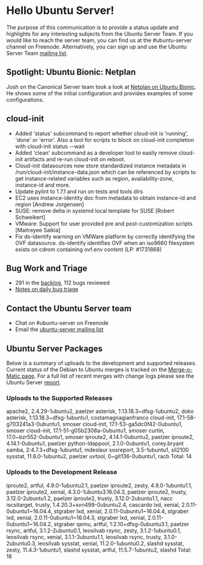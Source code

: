 # Hello Ubuntu Server!
The purpose of this communication is to provide a status update and highlights for any interesting subjects from the Ubuntu Server Team. If you would like to reach the server team, you can find us at the #ubuntu-server channel on Freenode. Alternatively, you can sign up and use the Ubuntu Server Team [mailing list](https://lists.ubuntu.com/mailman/listinfo/ubuntu-server).

## Spotlight: Ubuntu Bionic: Netplan
Josh on the Canonical Server team took a look at [Netplan on Ubuntu Bionic](https://insights.ubuntu.com/2017/12/01/ubuntu-bionic-netplan/). He shows some of the initial configuration and provides examples of some configurations.

## cloud-init
- Added 'status' subcommand to report whether cloud-init is 'running', 'done' or 'error'. Also a tool for scripts to block on cloud-init completion with cloud-init status --wait
- Added 'clean' subcommand as a developer tool to easily remove cloud-init artifacts and re-run cloud-init on reboot.
- Cloud-init datasources now store standardized instance metadata in /run/cloud-init/instance-data.json which can be referenced by scripts to get instance-related variables such as region, availability-zone, instance-id and more.
- Update pylint to 1.7.1 and run on tests and tools dirs
- EC2 uses instance-identity doc from metadata to obtain instance-id and region [Andrew Jorgensen]
- SUSE: remove delta in systemd local template for SUSE [Robert Schweikert]
- VMware: Support for user provided pre and post-customization scripts [Maitreyee Saikia]
- Fix ds-identify warning on VMWare platform by correctly identifying the OVF datasource. ds-identify identifies OVF when an iso9660 filesystem exists on cdrom containing ovf.env content (LP: #1731868)

## Bug Work and Triage
- 291 in the [backlog](https://bugs.launchpad.net/~ubuntu-server/+subscribedbugs), 112 bugs reviewed
- [Notes on daily bug triage](https://wiki.ubuntu.com/ServerTeam/KnowledgeBase#Bug_Triage)

## Contact the Ubuntu Server team
- Chat on #ubuntu-server on Freenode
- Email the [ubuntu-server mailing list](https://lists.ubuntu.com/mailman/listinfo/ubuntu-server)

## Ubuntu Server Packages
Below is a summary of uploads to the development and supported releases. Current status of the Debian to Ubuntu merges is tracked on the [Merge-o-Matic page](https://merges.ubuntu.com/main.html). For a full list of recent merges with change logs please see the Ubuntu Server [report](http://reqorts.qa.ubuntu.com/reports/ubuntu-server/merges.html).

### Uploads to the Supported Releases
apache2, 2.4.29-1ubuntu2, paelzer
asterisk, 1:13.18.3~dfsg-1ubuntu2, doko
asterisk, 1:13.18.3~dfsg-1ubuntu1, costamagnagianfranco
cloud-init, 17.1-58-g703241a3-0ubuntu1, smoser
cloud-init, 17.1-53-ga5dc0f42-0ubuntu1, smoser
cloud-init, 17.1-51-g05b2308a-0ubuntu1, smoser
curtin, 17.0~bzr552-0ubuntu1, smoser
iproute2, 4.14.1-0ubuntu2, paelzer
iproute2, 4.14.1-0ubuntu1, paelzer
python-ldappool, 2.1.0-0ubuntu1, corey.bryant
samba, 2:4.7.3+dfsg-1ubuntu1, mdeslaur
sosreport, 3.5-1ubuntu1, sil2100
sysstat, 11.6.0-1ubuntu2, paelzer
uvtool, 0~git136-0ubuntu1, racb
Total: 14

### Uploads to the Development Release
iproute2, artful, 4.9.0-1ubuntu2.1, paelzer
iproute2, zesty, 4.9.0-1ubuntu1.1, paelzer
iproute2, xenial, 4.3.0-1ubuntu3.16.04.3, paelzer
iproute2, trusty, 3.12.0-2ubuntu1.2, paelzer
iproute2, trusty, 3.12.0-2ubuntu1.1, nacc
iscsitarget, trusty, 1.4.20.3+svn499-0ubuntu2.4, cascardo
lxd, xenial, 2.0.11-0ubuntu1~16.04.4, stgraber
lxd, xenial, 2.0.11-0ubuntu1~16.04.4, stgraber
lxd, xenial, 2.0.11-0ubuntu1~16.04.3, stgraber
lxd, xenial, 2.0.11-0ubuntu1~16.04.2, stgraber
qemu, artful, 1:2.10+dfsg-0ubuntu3.1, paelzer
rsync, artful, 3.1.2-2ubuntu0.1, leosilvab
rsync, zesty, 3.1.2-1ubuntu0.1, leosilvab
rsync, xenial, 3.1.1-3ubuntu1.1, leosilvab
rsync, trusty, 3.1.0-2ubuntu0.3, leosilvab
sysstat, xenial, 11.2.0-1ubuntu0.2, slashd
sysstat, zesty, 11.4.3-1ubuntu1, slashd
sysstat, artful, 11.5.7-1ubuntu2, slashd
Total: 18
